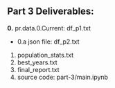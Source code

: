 ## Part 3 Deliverables:
**0.** pr.data.0.Current: df_p1.txt
- 0.a json file: df_p2.txt
1. population_stats.txt
2. best_years.txt
3. final_report.txt
4. source code: part-3/main.ipynb